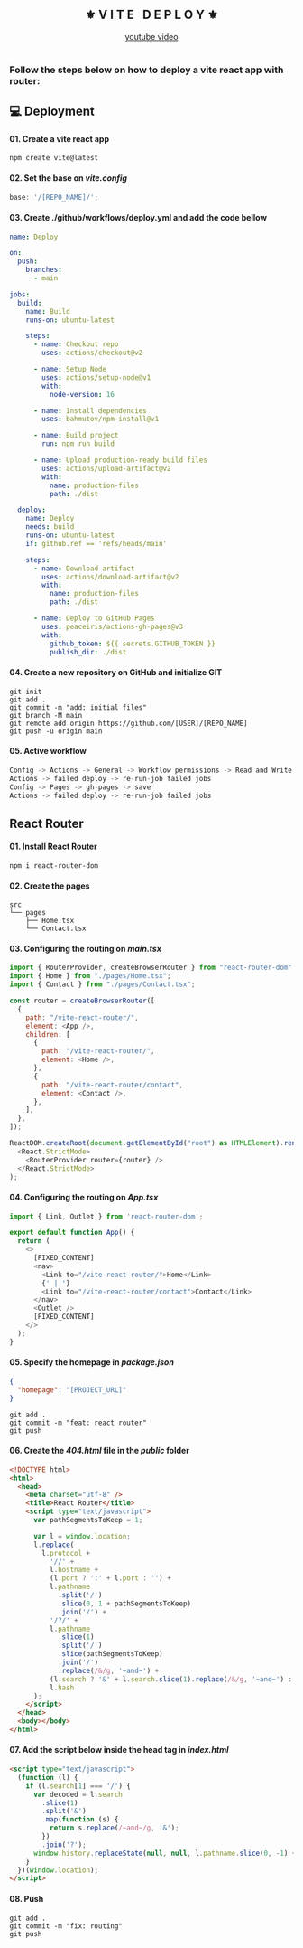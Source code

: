 <div align="center">
    <h2>⚜️ V I T E &nbsp; D E P L O Y ⚜️</h2>
</div>

<div align="center">
    <a href="https://youtu.be/uEEj2c3_ydg">youtube video</a>
</div>

<br />

### Follow the steps below on how to deploy a vite react app with router:

## 💻 Deployment

#### 01. Create a vite react app

```npm
npm create vite@latest
```

#### 02. Set the base on _vite.config_

```js
base: '/[REPO_NAME]/';
```

#### 03. Create ./github/workflows/deploy.yml and add the code bellow

```yml
name: Deploy

on:
  push:
    branches:
      - main

jobs:
  build:
    name: Build
    runs-on: ubuntu-latest

    steps:
      - name: Checkout repo
        uses: actions/checkout@v2

      - name: Setup Node
        uses: actions/setup-node@v1
        with:
          node-version: 16

      - name: Install dependencies
        uses: bahmutov/npm-install@v1

      - name: Build project
        run: npm run build

      - name: Upload production-ready build files
        uses: actions/upload-artifact@v2
        with:
          name: production-files
          path: ./dist

  deploy:
    name: Deploy
    needs: build
    runs-on: ubuntu-latest
    if: github.ref == 'refs/heads/main'

    steps:
      - name: Download artifact
        uses: actions/download-artifact@v2
        with:
          name: production-files
          path: ./dist

      - name: Deploy to GitHub Pages
        uses: peaceiris/actions-gh-pages@v3
        with:
          github_token: ${{ secrets.GITHUB_TOKEN }}
          publish_dir: ./dist
```

#### 04. Create a new repository on GitHub and initialize GIT

```git
git init
git add .
git commit -m "add: initial files"
git branch -M main
git remote add origin https://github.com/[USER]/[REPO_NAME]
git push -u origin main
```

#### 05. Active workflow

```js
Config -> Actions -> General -> Workflow permissions -> Read and Write permissions
Actions -> failed deploy -> re-run-job failed jobs
Config -> Pages -> gh-pages -> save
Actions -> failed deploy -> re-run-job failed jobs
```

## React Router

#### 01. Install React Router

```npm
npm i react-router-dom
```

#### 02. Create the pages

```
src
└── pages
    ├── Home.tsx
    └── Contact.tsx
```

#### 03. Configuring the routing on _main.tsx_

```js
import { RouterProvider, createBrowserRouter } from "react-router-dom";
import { Home } from "./pages/Home.tsx";
import { Contact } from "./pages/Contact.tsx";

const router = createBrowserRouter([
  {
    path: "/vite-react-router/",
    element: <App />,
    children: [
      {
        path: "/vite-react-router/",
        element: <Home />,
      },
      {
        path: "/vite-react-router/contact",
        element: <Contact />,
      },
    ],
  },
]);

ReactDOM.createRoot(document.getElementById("root") as HTMLElement).render(
  <React.StrictMode>
    <RouterProvider router={router} />
  </React.StrictMode>
);
```

#### 04. Configuring the routing on _App.tsx_

```js
import { Link, Outlet } from 'react-router-dom';

export default function App() {
  return (
    <>
      [FIXED_CONTENT]
      <nav>
        <Link to="/vite-react-router/">Home</Link>
        {' | '}
        <Link to="/vite-react-router/contact">Contact</Link>
      </nav>
      <Outlet />
      [FIXED_CONTENT]
    </>
  );
}
```

#### 05. Specify the homepage in _package.json_

```json
{
  "homepage": "[PROJECT_URL]"
}
```

```git
git add .
git commit -m "feat: react router"
git push
```

#### 06. Create the _404.html_ file in the _public_ folder

```html
<!DOCTYPE html>
<html>
  <head>
    <meta charset="utf-8" />
    <title>React Router</title>
    <script type="text/javascript">
      var pathSegmentsToKeep = 1;

      var l = window.location;
      l.replace(
        l.protocol +
          '//' +
          l.hostname +
          (l.port ? ':' + l.port : '') +
          l.pathname
            .split('/')
            .slice(0, 1 + pathSegmentsToKeep)
            .join('/') +
          '/?/' +
          l.pathname
            .slice(1)
            .split('/')
            .slice(pathSegmentsToKeep)
            .join('/')
            .replace(/&/g, '~and~') +
          (l.search ? '&' + l.search.slice(1).replace(/&/g, '~and~') : '') +
          l.hash
      );
    </script>
  </head>
  <body></body>
</html>
```

#### 07. Add the script below inside the head tag in _index.html_

```html
<script type="text/javascript">
  (function (l) {
    if (l.search[1] === '/') {
      var decoded = l.search
        .slice(1)
        .split('&')
        .map(function (s) {
          return s.replace(/~and~/g, '&');
        })
        .join('?');
      window.history.replaceState(null, null, l.pathname.slice(0, -1) + decoded + l.hash);
    }
  })(window.location);
</script>
```

#### 08. Push

```git
git add .
git commit -m "fix: routing"
git push
```
